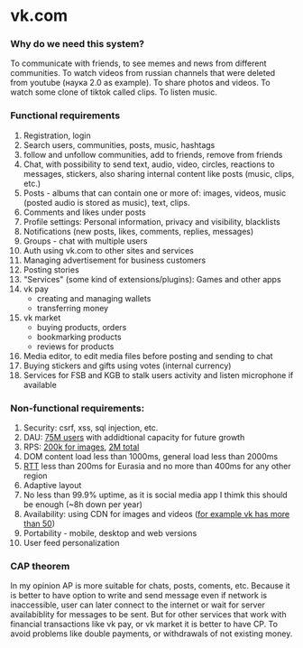 # vk.com
### Why do we need this system?

To communicate with friends, to see memes and news from different communities. To watch videos from russian channels that were deleted from youtube (наука 2.0 as example). To share photos and videos. To watch some clone of tiktok called clips. To listen music.

### Functional requirements
1. Registration, login
2. Search users, communities, posts, music, hashtags
3. follow and unfollow communities, add to friends, remove from friends
3. Chat, with possibility to send text, audio, video, circles, reactions to messages, stickers, also sharing internal content like posts (music, clips, etc.)
4. Posts - albums that can contain one or more of: images, videos, music (posted audio is stored as music), text, clips.
5. Comments and likes under posts
6. Profile settings: Personal information, privacy and visibility, blacklists
7. Notifications (new posts, likes, comments, replies, messages)
8. Groups - chat with multiple users
9. Auth using vk.com to other sites and services
10. Managing advertisement for business customers
10. Posting stories
11. "Services" (some kind of extensions/plugins): Games and other apps
12. vk pay
    * creating and managing wallets
    * transferring money
13. vk market
    * buying products, orders
    * bookmarking products
    * reviews for products
14. Media editor, to edit media files before posting and sending to chat
15. Buying stickers and gifts using votes (internal currency)
16. Services for FSB and KGB to stalk users activity and listen microphone if available 


### Non-functional requirements:
1. Security: csrf, xss, sql injection, etc.
2. DAU: [75M users](https://www.statista.com/statistics/1113226/vk-daily-active-users-via-mobile/) with addidtional capacity for future growth
3. RPS: [200k for images](https://habr.com/ru/companies/vk/articles/594633/#:~:text=RPS%20%D1%81%201%20%D0%BC%D0%BB%D0%BD%20%D0%B4%D0%BE%20160%20%D1%82%D1%8B%D1%81%D1%8F%D1%87), [2M total](https://fomag.ru/news-streem/nagruzka-na-servery-vkontakte-za-2024-god-uvelichilas-na-35-vk-video-vtroe/#:~:text=%D0%B1%D0%BE%D0%BB%D0%B5%D0%B5%20%D0%B4%D0%B2%D1%83%D1%85%20%D0%BC%D0%B8%D0%BB%D0%BB%D0%B8%D0%BE%D0%BD%D0%BE%D0%B2%20%D0%BF%D0%BE%D0%BB%D1%8C%D0%B7%D0%BE%D0%B2%D0%B0%D1%82%D0%B5%D0%BB%D1%8C%D1%81%D0%BA%D0%B8%D1%85%20%D0%B7%D0%B0%D0%BF%D1%80%D0%BE%D1%81%D0%BE%D0%B2%20%D0%B2%20%D1%81%D0%B5%D0%BA%D1%83%D0%BD%D0%B4%D1%83)
4. DOM content load less than 1000ms, general load less than 2000ms
5. [RTT](https://habr.com/ru/companies/vk/articles/594633/#:~:text=%D0%BF%D0%B5%D1%80%D1%86%D0%B5%D0%BD%D1%82%D0%B8%D0%BB%D1%8C%20%D0%B1%D1%83%D0%B4%D0%B5%D1%82%20%D1%80%D0%B0%D0%B2%D0%B5%D0%BD-,300,-%D0%BC%D1%81.%20%D0%A2%D0%BE%20%D0%B5%D1%81%D1%82%D1%8C) less than 200ms for Eurasia and no more than 400ms for any other region
6. Adaptive layout
7. No less than 99.9% uptime, as it is social media app I thimk this should be enough (~8h down per year)
8. Availability: using CDN for images and videos ([for example vk has more than 50](https://habr.com/ru/companies/vk/articles/575358/#:~:text=%D1%83%20%D0%92%D0%9A%D0%BE%D0%BD%D1%82%D0%B0%D0%BA%D1%82%D0%B5%20%D0%B1%D0%BE%D0%BB%D1%8C%D1%88%D0%B5-,50%20CDN%2D%D0%BF%D0%BB%D0%BE%D1%89%D0%B0%D0%B4%D0%BE%D0%BA,-%2C%20%D0%BD%D0%BE%20%D0%B4%D0%BB%D1%8F%20%D1%80%D0%B0%D0%B7%D0%BC%D0%B5%D1%89%D0%B5%D0%BD%D0%B8%D1%8F))
9. Portability - mobile, desktop and web versions
10. User feed personalization

### CAP theorem

In my opinion AP is more suitable for chats, posts, coments, etc. Because it is better to have option to write and send message even if network is inaccessible, user can later connect to the internet or wait for server availabiblity for messages to be sent.  But for other services that work with financial transactions like vk pay, or vk market it is better to have CP. To avoid problems like double payments, or withdrawals of not existing money.